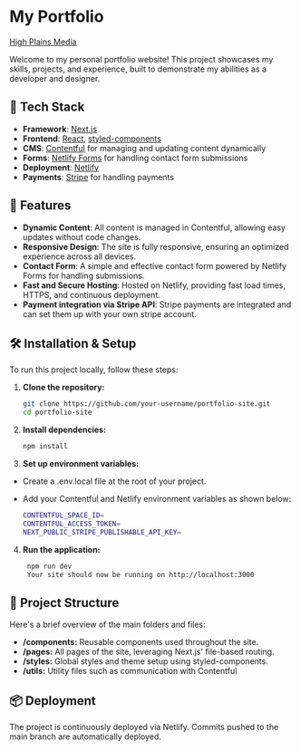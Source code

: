 # My Portfolio

[High Plains Media](https://highplainsmedia.com)

Welcome to my personal portfolio website! This project showcases my skills, projects, and experience, built to demonstrate my abilities as a developer and designer.


## 🚀 Tech Stack

- **Framework**: [Next.js](https://nextjs.org/)
- **Frontend**: [React](https://reactjs.org/), [styled-components](https://styled-components.com/)
- **CMS**: [Contentful](https://www.contentful.com/) for managing and updating content dynamically
- **Forms**: [Netlify Forms](https://docs.netlify.com/forms/setup/) for handling contact form submissions
- **Deployment**: [Netlify](https://www.netlify.com/)
- **Payments**: [Stripe](https://stripe.com/) for handling payments


## 🎯 Features

- **Dynamic Content**: All content is managed in Contentful, allowing easy updates without code changes.
- **Responsive Design**: The site is fully responsive, ensuring an optimized experience across all devices.
- **Contact Form**: A simple and effective contact form powered by Netlify Forms for handling submissions.
- **Fast and Secure Hosting**: Hosted on Netlify, providing fast load times, HTTPS, and continuous deployment.
- **Payment integration via Stripe API**: Stripe payments are integrated and can set them up with your own stripe account.


## 🛠 Installation & Setup

To run this project locally, follow these steps:

1. **Clone the repository:**
   ```bash
   git clone https://github.com/your-username/portfolio-site.git
   cd portfolio-site
   ```
   
2. **Install dependencies:**

   ```bash
   npm install
   ```

3. **Set up environment variables:**

- Create a .env.local file at the root of your project.

- Add your Contentful and Netlify environment variables as shown below:

  ```bash
  CONTENTFUL_SPACE_ID=
  CONTENTFUL_ACCESS_TOKEN=
  NEXT_PUBLIC_STRIPE_PUBLISHABLE_API_KEY=
  ```

4. **Run the application:**

   ```bash
    npm run dev
    Your site should now be running on http://localhost:3000
   ```
   

## 📂 Project Structure


Here's a brief overview of the main folders and files:

- **/components:** Reusable components used throughout the site.
- **/pages:** All pages of the site, leveraging Next.js' file-based routing.
- **/styles:** Global styles and theme setup using styled-components.
- **/utils:** Utility files such as communication with Contentful
  

## 📦 Deployment

The project is continuously deployed via Netlify. Commits pushed to the main branch are automatically deployed.
